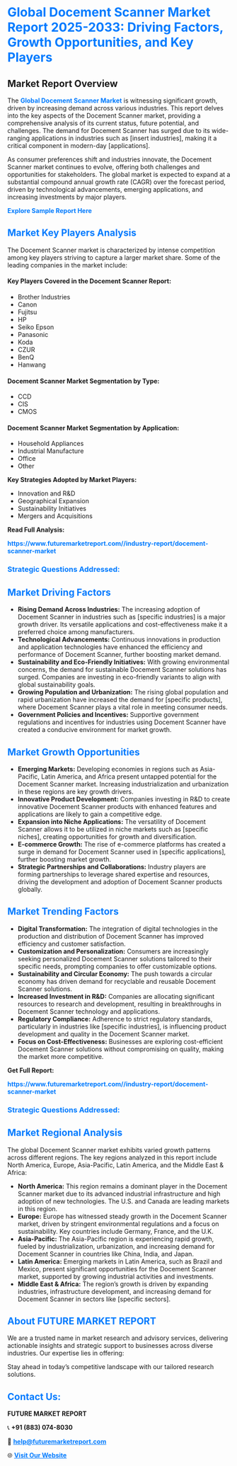 <h1 style="color: #007BFF;">Global Docement Scanner Market Report 2025-2033: Driving Factors, Growth Opportunities, and Key Players</h1>

<section id="overview">
<h2>Market Report Overview</h2>
<p>The <a href="https://www.futuremarketreport.com//industry-report/docement-scanner-market" style="color: #007BFF; text-decoration: none;"><strong>Global Docement Scanner Market</strong></a> is witnessing significant growth, driven by increasing demand across various industries. This report delves into the key aspects of the Docement Scanner market, providing a comprehensive analysis of its current status, future potential, and challenges. The demand for Docement Scanner has surged due to its wide-ranging applications in industries such as [insert industries], making it a critical component in modern-day [applications].</p>
<p>As consumer preferences shift and industries innovate, the Docement Scanner market continues to evolve, offering both challenges and opportunities for stakeholders. The global market is expected to expand at a substantial compound annual growth rate (CAGR) over the forecast period, driven by technological advancements, emerging applications, and increasing investments by major players.</p>
</section>

<section id="overview">
<p><a href="https://www.futuremarketreport.com//request-sample/reportId=52483" style="color: #007BFF; text-decoration: none;"><strong>Explore Sample Report Here</strong></a></p>
</section>

<section id="key-players">
<h2 style="color: #007BFF;">Market Key Players Analysis</h2>
<p>The Docement Scanner market is characterized by intense competition among key players striving to capture a larger market share. Some of the leading companies in the market include:</p>
<h4>Key Players Covered in the Docement Scanner Report:</h4>
<ul><li>Brother Industries</li><li>Canon</li><li>Fujitsu</li><li>HP</li><li>Seiko Epson</li><li>Panasonic</li><li>Koda</li><li>CZUR</li><li>BenQ</li><li>Hanwang</li></ul>
<h4>Docement Scanner Market Segmentation by Type:</h4>
<ul><li>CCD</li><li>CIS</li><li>CMOS</li></ul>

<h4>Docement Scanner Market Segmentation by Application:</h4>
<ul><li>Household Appliances</li><li>Industrial Manufacture</li><li>Office</li><li>Other</li></ul>
<p><strong>Key Strategies Adopted by Market Players:</strong></p>
<ul>
<li>Innovation and R&D</li>
<li>Geographical Expansion</li>
<li>Sustainability Initiatives</li>
<li>Mergers and Acquisitions</li>
</ul>
</section>

<section>
<p><strong>Read Full Analysis: </strong></p><a href="https://www.futuremarketreport.com//industry-report/docement-scanner-market" style="color: #007BFF; text-decoration: none;"><strong>https://www.futuremarketreport.com//industry-report/docement-scanner-market</strong></a>
<h3 style="color: #007BFF;">Strategic Questions Addressed:</h3>
</section>

<section id="driving-factors">
<h2 style="color: #007BFF;">Market Driving Factors</h2>
<ul>
<li><strong>Rising Demand Across Industries:</strong> The increasing adoption of Docement Scanner in industries such as [specific industries] is a major growth driver. Its versatile applications and cost-effectiveness make it a preferred choice among manufacturers.</li>
<li><strong>Technological Advancements:</strong> Continuous innovations in production and application technologies have enhanced the efficiency and performance of Docement Scanner, further boosting market demand.</li>
<li><strong>Sustainability and Eco-Friendly Initiatives:</strong> With growing environmental concerns, the demand for sustainable Docement Scanner solutions has surged. Companies are investing in eco-friendly variants to align with global sustainability goals.</li>
<li><strong>Growing Population and Urbanization:</strong> The rising global population and rapid urbanization have increased the demand for [specific products], where Docement Scanner plays a vital role in meeting consumer needs.</li>
<li><strong>Government Policies and Incentives:</strong> Supportive government regulations and incentives for industries using Docement Scanner have created a conducive environment for market growth.</li>
</ul>
</section>

<section id="growth-opportunities">
<h2 style="color: #007BFF;">Market Growth Opportunities</h2>
<ul>
<li><strong>Emerging Markets:</strong> Developing economies in regions such as Asia-Pacific, Latin America, and Africa present untapped potential for the Docement Scanner market. Increasing industrialization and urbanization in these regions are key growth drivers.</li>
<li><strong>Innovative Product Development:</strong> Companies investing in R&D to create innovative Docement Scanner products with enhanced features and applications are likely to gain a competitive edge.</li>
<li><strong>Expansion into Niche Applications:</strong> The versatility of Docement Scanner allows it to be utilized in niche markets such as [specific niches], creating opportunities for growth and diversification.</li>
<li><strong>E-commerce Growth:</strong> The rise of e-commerce platforms has created a surge in demand for Docement Scanner used in [specific applications], further boosting market growth.</li>
<li><strong>Strategic Partnerships and Collaborations:</strong> Industry players are forming partnerships to leverage shared expertise and resources, driving the development and adoption of Docement Scanner products globally.</li>
</ul>
</section>

<section id="trending-factors">
<h2 style="color: #007BFF;">Market Trending Factors</h2>
<ul>
<li><strong>Digital Transformation:</strong> The integration of digital technologies in the production and distribution of Docement Scanner has improved efficiency and customer satisfaction.</li>
<li><strong>Customization and Personalization:</strong> Consumers are increasingly seeking personalized Docement Scanner solutions tailored to their specific needs, prompting companies to offer customizable options.</li>
<li><strong>Sustainability and Circular Economy:</strong> The push towards a circular economy has driven demand for recyclable and reusable Docement Scanner solutions.</li>
<li><strong>Increased Investment in R&D:</strong> Companies are allocating significant resources to research and development, resulting in breakthroughs in Docement Scanner technology and applications.</li>
<li><strong>Regulatory Compliance:</strong> Adherence to strict regulatory standards, particularly in industries like [specific industries], is influencing product development and quality in the Docement Scanner market.</li>
<li><strong>Focus on Cost-Effectiveness:</strong> Businesses are exploring cost-efficient Docement Scanner solutions without compromising on quality, making the market more competitive.</li>
</ul>
</section>

<section>
<p><strong>Get Full Report: </strong></p><a href="https://www.futuremarketreport.com//industry-report/docement-scanner-market" style="color: #007BFF; text-decoration: none;"><strong>https://www.futuremarketreport.com//industry-report/docement-scanner-market</strong></a>
<h3 style="color: #007BFF;">Strategic Questions Addressed:</h3>
</section>


<section id="regional-analysis">
<h2 style="color: #007BFF;">Market Regional Analysis</h2>
<p>The global Docement Scanner market exhibits varied growth patterns across different regions. The key regions analyzed in this report include North America, Europe, Asia-Pacific, Latin America, and the Middle East & Africa:</p>
<ul>
<li><strong>North America:</strong> This region remains a dominant player in the Docement Scanner market due to its advanced industrial infrastructure and high adoption of new technologies. The U.S. and Canada are leading markets in this region.</li>
<li><strong>Europe:</strong> Europe has witnessed steady growth in the Docement Scanner market, driven by stringent environmental regulations and a focus on sustainability. Key countries include Germany, France, and the U.K.</li>
<li><strong>Asia-Pacific:</strong> The Asia-Pacific region is experiencing rapid growth, fueled by industrialization, urbanization, and increasing demand for Docement Scanner in countries like China, India, and Japan.</li>
<li><strong>Latin America:</strong> Emerging markets in Latin America, such as Brazil and Mexico, present significant opportunities for the Docement Scanner market, supported by growing industrial activities and investments.</li>
<li><strong>Middle East & Africa:</strong> The region’s growth is driven by expanding industries, infrastructure development, and increasing demand for Docement Scanner in sectors like [specific sectors].</li>
</ul>
</section>

<footer>
<h2 style="color: #007BFF;">About FUTURE MARKET REPORT</h2>
<p>We are a trusted name in market research and advisory services, delivering actionable insights and strategic support to businesses across diverse industries. Our expertise lies in offering:</p>

<p>Stay ahead in today’s competitive landscape with our tailored research solutions.</p>

<h2 style="color: #007BFF;">Contact Us:</h2>
<p><strong>FUTURE MARKET REPORT</strong></p>
<p>📞 <strong>+91 (883) 074-8030</strong></p>
<p>📧 <strong><a href="mailto:help@futuremarketreport.com" style="color: #007BFF;">help@futuremarketreport.com</a></strong></p>
<p>🌐 <strong><a href="https://www.futuremarketreport.com/" style="color: #007BFF;">Visit Our Website</a></strong></p>
</footer>